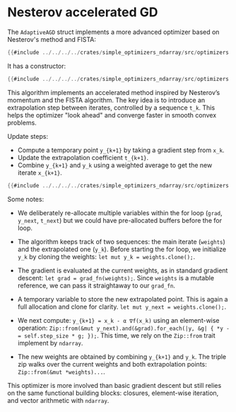 # Nesterov accelerated GD

The `AdaptiveAGD` struct implements a more advanced optimizer based on Nesterov's method and FISTA:

```rust
{{#include ../../../../crates/simple_optimizers_ndarray/src/optimizers.rs:AdaptiveAGD_struct}}
```

It has a constructor:

```rust
{{#include ../../../../crates/simple_optimizers_ndarray/src/optimizers.rs:AdaptiveAGD_impl_new}}
```

This algorithm implements an accelerated method inspired by Nesterov’s momentum and the FISTA algorithm. The key idea is to introduce an extrapolation step between iterates, controlled by a sequence `t_k`. This helps the optimizer "look ahead" and converge faster in smooth convex problems.

Update steps:
- Compute a temporary point `y_{k+1}` by taking a gradient step from `x_k`.
- Update the extrapolation coefficient `t_{k+1}`.
- Combine `y_{k+1}` and `y_k` using a weighted average to get the new iterate `x_{k+1}`.

```rust
{{#include ../../../../crates/simple_optimizers_ndarray/src/optimizers.rs:AdaptiveAGD_impl_run}}
```

Some notes:

- We deliberately re-allocate multiple variables within the for loop (`grad`, `y_next`, `t_next`) but we could have pre-allocated buffers before the for loop.

- The algorithm keeps track of two sequences: the main iterate (`weights`) and the extrapolated one (`y_k`). Before starting the for loop, we initialize `y_k` by cloning the weights: `let mut y_k = weights.clone();`.

- The gradient is evaluated at the current weights, as in standard gradient descent: `let grad = grad_fn(weights);`. Since `weights` is a mutable reference, we can pass it straightaway to our `grad_fn`.
  
- A temporary variable to store the new extrapolated point. This is again a full allocation and clone for clarity. `let mut y_next = weights.clone();`.

- We next compute: `y_{k+1} = x_k - α ∇f(x_k)` using an element-wise operation: `Zip::from(&mut y_next).and(&grad).for_each(|y, &g| { *y -= self.step_size * g; });`. This time, we rely on the `Zip::from` trait implement by `ndarray`.
  
- The new weights are obtained by combining `y_{k+1}` and `y_k`. The triple zip walks over the current weights and both extrapolation points: `Zip::from(&mut *weights)...`.

This optimizer is more involved than basic gradient descent but still relies on the same functional building blocks: closures, element-wise iteration, and vector arithmetic with `ndarray`.